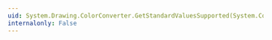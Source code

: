 ```yaml
---
uid: System.Drawing.ColorConverter.GetStandardValuesSupported(System.ComponentModel.ITypeDescriptorContext)
internalonly: False
---
```

